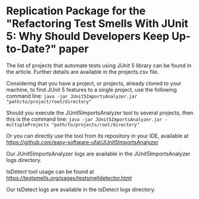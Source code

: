 # Replication Package for the "Refactoring Test Smells With JUnit 5: Why Should Developers Keep Up-to-Date?" paper

The list of projects that automate tests using JUnit 5 library can be found in the article. Further details are available in the projects.csv file.

Considering that you have a project, or projects, already cloned to your machine, to find JUnit 5 features to a single project, use the following command line:
```java -jar JUnit5ImportsAnalyzer.jar "path/to/project/root/directory"```

Should you execute the JUnit5ImportsAnalyzer tool to several projects, then this is the command line:
```java -jar JUnit5ImportsAnalyzer.jar -multipleProjects "path/to/projects/root/directory"```

Or you can directly use the tool from its repository in your IDE, available at https://github.com/easy-software-ufal/JUnit5ImportsAnalyzer

Our JUnit5ImportsAnalyzer logs are available in the JUnit5ImportsAnalyzer logs directory.

tsDetect tool usage can be found at https://testsmells.org/pages/testsmelldetector.html

Our tsDetect logs are available in the tsDetect logs directory.

